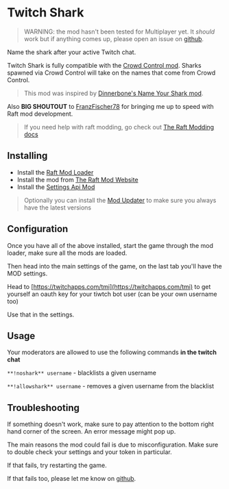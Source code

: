 ﻿# Twitch Shark

> WARNING: the mod hasn't been tested for Multiplayer yet. It _should_ work but if anything comes up, please open an issue on [github](https://github.com/meza/TwitchShark/issues).

Name the shark after your active Twitch chat.

Twitch Shark is fully compatible with the [Crowd Control mod](https://www.raftmodding.com/mods/crowd-control-support). Sharks spawned via Crowd Control will take on the names that come from Crowd Control.

> This mod was inspired by [Dinnerbone's Name Your Shark mod](https://github.com/Dinnerbone/name-your-shark).

Also **BIG SHOUTOUT** to [FranzFischer78](https://www.raftmodding.com/user/FranzFischer78) for bringing me up to speed with Raft mod development.

> If you need help with raft modding, go check out [The Raft Modding docs](https://api.raftmodding.com/)

## Installing

- Install the [Raft Mod Loader](https://www.raftmodding.com/download)
- Install the mod from [The Raft Mod Website](https://www.raftmodding.com/mods)
- Install the [Settings Api Mod](https://www.raftmodding.com/mods/extra-settings-api)

> Optionally you can install the [Mod Updater](https://www.raftmodding.com/mods/modupdater) to make sure you always have the latest versions

## Configuration

Once you have all of the above installed, start the game through the mod loader, make sure all the mods are loaded.

Then head into the main settings of the game, on the last tab you'll have the MOD settings.

Head to [https://twitchapps.com/tmi](https://twitchapps.com/tmi) to get yourself an oauth key for your tiwtch bot user (can be your own username too)

Use that in the settings.

## Usage

Your moderators are allowed to use the following commands **in the twitch chat**

`**!noshark** username` - blacklists a given username

`**!allowshark** username` - removes a given username from the blacklist

## Troubleshooting

If something doesn't work, make sure to pay attention to the bottom right hand corner of the screen. An error message might pop up.

The main reasons the mod could fail is due to misconfiguration. Make sure to double check your settings and your token in particular.

If that fails, try restarting the game.

If that fails too, please let me know on [github](https://github.com/meza/TwitchShark/issues).